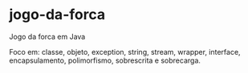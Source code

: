 # jogo-da-forca
Jogo da forca em Java

Foco em: classe, objeto, exception, string, stream, wrapper, interface, encapsulamento, polimorfismo, sobrescrita e sobrecarga.
